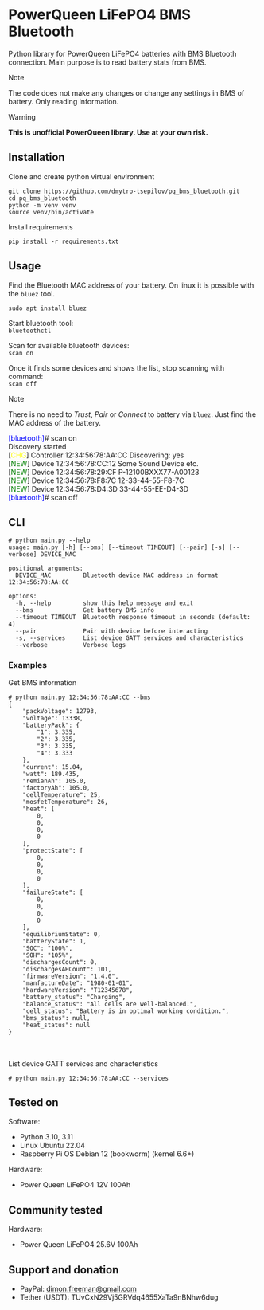 # PowerQueen LiFePO4 BMS Bluetooth
Python library for PowerQueen LiFePO4 batteries with BMS Bluetooth connection.
Main purpose is to read battery stats from BMS.

> [!NOTE]  
> The code does not make any changes or change any settings in BMS of battery. Only reading information.

> [!WARNING]  
> **This is unofficial PowerQueen library. Use at your own risk.**  

## Installation

Clone and create python virtual environment

```
git clone https://github.com/dmytro-tsepilov/pq_bms_bluetooth.git
cd pq_bms_bluetooth
python -m venv venv
source venv/bin/activate
```

Install requirements

```
pip install -r requirements.txt
```

## Usage

Find the Bluetooth MAC address of your battery.
On linux it is possible with the `bluez` tool.

```
sudo apt install bluez
```

Start bluetooth tool:\
`bluetoothctl`

Scan for available bluetooth devices:\
 `scan on`

Once it finds some devices and shows the list, stop scanning with command:\
`scan off`

> [!NOTE]  
> There is no need to *Trust*, *Pair* or *Connect* to battery via `bluez`. Just find the MAC address of the battery.

<span style="color:blue">[bluetooth]</span># scan on
<br>Discovery started
<br>[<span style="color:yellow">CHG</span>] Controller 12:34:56:78:AA:CC Discovering: yes
<br>[<span style="color:green">NEW</span>] Device 12:34:56:78:CC:12 Some Sound Device etc.
<br>[<span style="color:green">NEW</span>] Device 12:34:56:78:29:CF P-12100BXXX77-A00123
<br>[<span style="color:green">NEW</span>] Device 12:34:56:78:F8:7C 12-33-44-55-F8-7C
<br>[<span style="color:green">NEW</span>] Device 12:34:56:78:D4:3D 33-44-55-EE-D4-3D
<br><span style="color:blue">[bluetooth]</span># scan off

## CLI

```
# python main.py --help
usage: main.py [-h] [--bms] [--timeout TIMEOUT] [--pair] [-s] [--verbose] DEVICE_MAC

positional arguments:
  DEVICE_MAC         Bluetooth device MAC address in format 12:34:56:78:AA:CC

options:
  -h, --help         show this help message and exit
  --bms              Get battery BMS info
  --timeout TIMEOUT  Bluetooth response timeout in seconds (default: 4)
  --pair             Pair with device before interacting
  -s, --services     List device GATT services and characteristics
  --verbose          Verbose logs
```

### Examples

Get BMS information
```
# python main.py 12:34:56:78:AA:CC --bms
{
    "packVoltage": 12793,
    "voltage": 13338,
    "batteryPack": {
        "1": 3.335,
        "2": 3.335,
        "3": 3.335,
        "4": 3.333
    },
    "current": 15.04,
    "watt": 189.435,
    "remianAh": 105.0,
    "factoryAh": 105.0,
    "cellTemperature": 25,
    "mosfetTemperature": 26,
    "heat": [
        0,
        0,
        0,
        0
    ],
    "protectState": [
        0,
        0,
        0,
        0
    ],
    "failureState": [
        0,
        0,
        0,
        0
    ],
    "equilibriumState": 0,
    "batteryState": 1,
    "SOC": "100%",
    "SOH": "105%",
    "dischargesCount": 0,
    "dischargesAHCount": 101,
    "firmwareVersion": "1.4.0",
    "manfactureDate": "1980-01-01",
    "hardwareVersion": "T12345678",
    "battery_status": "Charging",
    "balance_status": "All cells are well-balanced.",
    "cell_status": "Battery is in optimal working condition.",
    "bms_status": null,
    "heat_status": null
}
```

<br><br>
List device GATT services and characteristics
```
# python main.py 12:34:56:78:AA:CC --services
```

## Tested on

Software:
- Python 3.10, 3.11
- Linux Ubuntu 22.04
- Raspberry Pi OS Debian 12 (bookworm) (kernel 6.6+)

Hardware:
- Power Queen LiFePO4 12V 100Ah

## Community tested

Hardware:
- Power Queen LiFePO4 25.6V 100Ah

## Support and donation

- PayPal: dimon.freeman@gmail.com
- Tether (USDT): TUvCxN29Vj5GRVdq4655XaTa9nBNhw6dug
